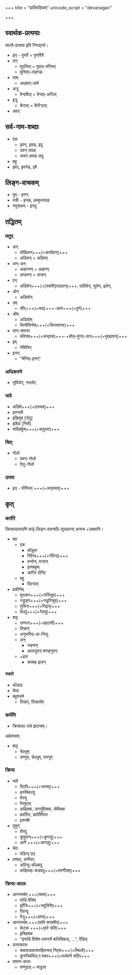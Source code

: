 +++
title = "प्रातिपदिकम्"
unicode_script = "devanagari"

+++

## स्वार्थक-प्रत्ययाः
सारयै-प्रत्यया इति निगद्यन्ते। 

- इऩ् - पुणर्वै = पुणर्विऩै
- तऩ्  
  - मुदलिल् = मुदल्-तऩ्ऩिल्
  - मुनिवर्-तङ्गळ्
- ताम्
  - आऴ्वार्-तामे
- अऱ्ऱु
  - वॆन्दविल् = वॆन्दव्-अऱ्ऱिल्
- इऱ्ऱु
  - कैराल् = कैरिऱ्ऱाल्
- अवर्

## सर्व-नाम-शब्दाः
- एक
  - इवन्, इवळ्, इदु
  - उवन् उवळ्
  - अवन् अवळ् अदु
- बहु 
- इवर्, इवर्गळ्, इवै

## लिङ्ग-वाचकम्
- पुम् - इनन्
- स्त्रीः - इनळ्, अम्बुजत्ताळ्
- नपुंसकम् - इनदु

## तद्धितम्

### मतुप्
- अन्
  - तॊऴिलन्+++(=कार्यवान्)+++
  - अडियन् = अडियर्
- अन्-अन्
  - अऴगनन् = अऴगन्
  - उण्डनन् = उण्डन्
- एन्
  - अडियेन्+++(=[स्वामि]पादवान्)+++, पावियेन्, नूलेन्, इलेन्, 
- ओन् 
  - अडियोन्
- उम् 
  - सीर्+++(=सत्)+++-आरुं+++(=पूर्ण)+++
- ओम् 
  - अडियोम् 
  - चिन्तैयिनोम्+++(=चिन्तावन्तः)+++
- तान्-समासः
  - मतियम्+++(=चन्द्रस्य)+++-+बोल्-मुगत्-तान्+++(=मुखदवन्)+++
- इम्
  - नेमियिन्
- इनन्
  - "मेनिय्-इनन्"

### अधिकरणे
- भुवियोर्, नल्लोर्

### भावे
- अडिमै+++(=दास्यम्‌)+++ 
- इरुन्दमै
- इऴियुम् [पोदु]
- इळैदा [निलै]
- सदिर्क्कुम्+++(=चतुरता)+++

### चित्
- गोलो 
  - यवन्-गोलो
  - ऎऩ्ऱु-गोलो 

### उपमा
- इऩ्  - पॊय्प्पिऩ् +++(=अनृतवत्)+++

## कृत्

### कर्तरि
क्रियापदरूपाणि कर्तृ-लिङ्ग-वचनादि-सूचकान्य् अन्यत्र +उक्तानि। 

- क्त
  - एक
    - कॊडुत्त
    - निऱैन्द+++(=नॆरिन्द)+++
    - वन्दोन्, वन्दान्
    - इरुक्कुम्
    - आगिऱ पोगिऱ
  - बहु
    - पिऱन्दार्
- प्रकीर्णम्
  - मुरल्वन+++(=गर्जिसुव)+++
  - नडुङ्ग+++(=नडुगिसुव)+++
  - तुयिन्ऱ+++(=निद्रन्)+++
  - वॆल्लुं+++(=गॆल्लुं)+++
- शतृ
  - उण्णान्+++(=खदन्ती)+++
  - तिन्नान्
  - अनुभविय्-आ-निऩ्ऱु
  - अन्
    - नडप्पन्
    - आलऱ्ऱुवन् वणङ्गुवन् 
  - +इऩ्ऱ
    - काक्क् इऩ्ऱन्

#### नकारे
- कॊडाद
- चॆय्द
- बहुवचने
  - तिन्नार्, तिन्नार्ताम्

### कर्मणि
- क्रियापद-पत्त्रे द्रष्टव्यम्। 

अर्हतायाम् 

- शतृ
  - चॆल्लुम् 
  - उण्णुम्, चॆल्लुम्, परुगुम्

### क्रिया
- भावे
  - पिऱवि+++(=जन्मव्)+++
  - इरुक्किऱदु
  - वॆरुवु
  - वॆरवुदल्
  - अऴिक्क, उणर्त्तुविक्क, सेमिक्क
  - प्रवर्तित्त, प्रवर्तिप्पित्त
  - इरुक्कै
- तुमुन्
  - शॆय्युं, 
  - कूवुवान्+++(=कूगलु)+++
  - आगै +++(=आगलु)+++
- चेत्
  - पडिन्द् एल्
- तव्यत्, अनीयर्
  - अऱिन्दु-कॊळ्वदु
  - कऴियक्-कडवदु+++(=तरणीयम्)+++

### क्रिया-कालः
- आनन्तर्यम् +++(क्त्वा)+++
  - पाडि पेचिय्
  - इऱैंजि+++(=स्तुतिसि)+++
  - पिऱन्दु
  - पॆऱ्ऱु+++(=प्राप्य)+++ 
- आनन्तर्यम् +++(सति सप्तमीव)+++
  - केट्क +++(=पृष्टे सति)+++
  - इच्छिक्क
  - "इप्पडि विशेष-वचनत्तै बाधिक्किल्, …", ऎन्निल् 
- उत्तरकालः
  - यथावत्प्रकाशरहितनाय् निऱ्‌क+++(=स्थितौ)+++
  - कुरुच्चियिल् ए वळर+++(=वर्धमाने सति)+++
- समान-कालः
  - पण्णुदल् = माडुत्ता

